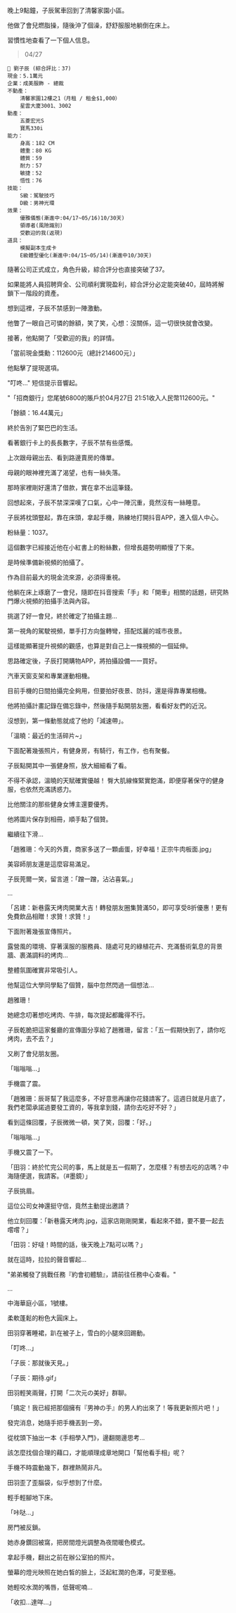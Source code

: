 晚上9點鐘，子辰駕車回到了清馨家園小區。

他做了會兒燃脂操，隨後沖了個澡，舒舒服服地躺倒在床上。

習慣性地查看了一下個人信息。

> 04/27  
```
📰 劉子辰 (綜合評比：37)  
現金：5.1萬元  
企業：成美服飾 - 總裁  
不動產：  
    清馨家園12樓之1（月租 / 租金$1,000）  
    星雲大廈3001、3002  
動產：  
    五菱宏光S  
    寶馬330i  
能力：  
    身高：182 CM  
    體重：80 KG  
    體質：59  
    耐力：57  
    敏捷：52  
    悟性：76  
技能：  
    S級：駕駛技巧  
    D級：男神光環  
效果：  
    優雅儀態(漸進中:04/17~05/16)10/30天)  
    領導者(風險識別)  
    受歡迎的我(返現)  
道具：
    模擬副本生成卡
    E級體型優化(漸進中:04/15~05/14)(漸進中10/30天)  
```

隨著公司正式成立，角色升級，綜合評分也直接突破了37。

如果能將人員招聘齊全、公司順利實現盈利，綜合評分必定能突破40，屆時將解鎖下一階段的資產。

想到這裡，子辰不禁感到一陣激動。

他瞥了一眼自己可憐的餘額，笑了笑，心想：沒關係，這一切很快就會改變。

接著，他點開了「受歡迎的我」的詳情。

「當前現金獎勳：112600元（總計214600元）」

他點擊了提現選項。

"叮咚..." 短信提示音響起。

"「招商銀行」您尾號6800的賬戶於04月27日 21:51收入人民幣112600元。"

「餘額：16.44萬元」

終於告別了緊巴巴的生活。

看著銀行卡上的長長數字，子辰不禁有些感慨。

上次跟母親出去、看到路邊賣房的傳單。

母親的眼神裡充滿了渴望，也有一絲失落。

那時家裡剛好還清了借款，實在拿不出這筆錢。

回想起來，子辰不禁深深嘆了口氣，心中一陣沉重，竟然沒有一絲睡意。

子辰將枕頭豎起，靠在床頭，拿起手機，熟練地打開抖音APP，進入個人中心。

粉絲量：1037。

這個數字已經接近他在小紅書上的粉絲數，但增長趨勢明顯慢了下來。

是時候準備新視頻的拍攝了。

作為目前最大的現金流來源，必須得重視。

他躺在床上琢磨了一會兒，隨即在抖音搜索「手」和「開車」相關的話題，研究熱門爆火視頻的拍攝手法與內容。

挑選了好一會兒，終於確定了拍攝主題...

第一視角的駕駛視頻，單手打方向盤轉彎，搭配炫麗的城市夜景。

這樣能顯著提升視頻的觀感，也算是對自己上一條視頻的一個延伸。

思路確定後，子辰打開購物APP，將拍攝設備一一買好。

汽車天窗支架和專業運動相機。

目前手機的日間拍攝完全夠用，但要拍好夜景、防抖，還是得靠專業相機。

他將拍攝計畫記錄在備忘錄中，然後隨手點開朋友圈，看看好友們的近況。

沒想到，第一條動態就成了他的「減速帶」。

「溫曉：最近的生活碎片~」

下面配著幾張照片，有健身房，有騎行，有工作，也有聚餐。

子辰點開其中一張健身照，放大細細看了看。

不得不承認，溫曉的天賦確實優越！
臀大肌線條緊實飽滿，即便穿著保守的健身服，也依然充滿誘惑力。

比他關注的那些健身女博主還要優秀。

他將圖片保存到相冊，順手點了個贊。

繼續往下滑...

「趙雅珊：今天的外賣，商家多送了一顆鹵蛋，好幸福！正宗牛肉板面.jpg」

美容師朋友還是這麼容易滿足。

子辰莞爾一笑，留言道：「蹭一蹭，沾沾喜氣。」

...

「呂建：新巷露天烤肉開業大吉！轉發朋友圈集贊滿50，即可享受8折優惠！更有免費飲品相贈！求贊！求贊！」

下面附著幾張宣傳照片。

露營風的環境、穿著漢服的服務員、隨處可見的綠植花卉、充滿藝術氣息的背景牆、裹滿調料的烤肉...

整體氛圍確實非常吸引人。

他幫這位大學同學點了個贊，腦中忽然閃過一個想法...

趙雅珊！

她總念叨著想吃烤肉、牛排，每次提起都饞得不行。

子辰乾脆把這家餐廳的宣傳圖分享給了趙雅珊，留言：「五一假期快到了，請你吃烤肉，去不去？」

又刷了會兒朋友圈。

「嗡嗡嗡...」

手機震了震。

「趙雅珊：辰哥幫了我這麼多，不好意思再讓你花錢請客了。這週日就是月底了，我們老闆承諾過要發工資的，等我拿到錢，請你去吃好不好？」

看到這條回覆，子辰微微一頓，笑了笑，回覆：「好。」

「嗡嗡嗡...」

手機又震了一下。

「田羽：終於忙完公司的事，馬上就是五一假期了，怎麼樣？有想去吃的店嗎？中海隨便選，我請客。（#墨鏡）」

子辰挑眉。

這位公司女神還挺守信，竟然主動提出邀請？

他立刻回覆：「新巷露天烤肉.jpg，這家店剛剛開業，看起來不錯，要不要一起去嚐嚐？」

「田羽：好噠！時間的話，後天晚上7點可以嗎？」

就在這時，拉拉的聲音響起...

"弟弟觸發了挑戰任務『約會初體驗』，請前往任務中心查看。"

...

中海華庭小區，1號樓。

柔軟蓬鬆的粉色大圓床上。

田羽穿著睡裙，趴在被子上，雪白的小腿來回踢動。

「叮咚...」

「子辰：那就後天見。」

「子辰：期待.gif」

田羽輕笑兩聲，打開「二次元の美好」群聊。

「搞定！我已經把那個擁有『男神の手』的男人約出來了！等我更新照片吧！」

發完消息，她隨手把手機丟到一旁。

從枕頭下抽出一本《手相學入門》，邊翻閱邊思考...

該怎麼找個合理的藉口，才能順理成章地開口「幫他看手相」呢？

手機不時震動幾下，群裡熱鬧非凡。

田羽歪了歪腦袋，似乎想到了什麼。

輕手輕腳地下床。

「咔哒...」

房門被反鎖。

她赤身鑽回被窩，把房間燈光調整為夜間暖色模式。

拿起手機，翻出之前在辦公室拍的照片。

螢幕的燈光映照在她白皙的臉上，泛起紅潤的色澤，可愛至極。

她輕咬水潤的嘴唇，低聲呢喃...

「收扣...達咩...」

